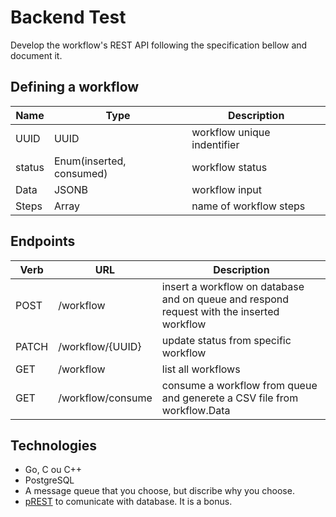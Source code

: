 # Backend Test

Develop the workflow's REST API following the specification bellow and document it.

## Defining a workflow

|Name|Type|Description|
|-|-|-|
|UUID|UUID|workflow unique indentifier|
|status|Enum(inserted, consumed)|workflow status|
|Data|JSONB|workflow input|
|Steps|Array|name of workflow steps

## Endpoints

|Verb|URL|Description|
|-|-|-|
|POST|/workflow|insert a workflow on database and on queue and respond request with the inserted workflow|
|PATCH|/workflow/{UUID}|update status from specific workflow|
|GET|/workflow|list all workflows|
|GET|/workflow/consume|consume a workflow from queue and generete a CSV file from workflow.Data|

## Technologies

- Go, C ou C++
- PostgreSQL
- A message queue that you choose, but discribe why you choose.
- [pREST](http://postgres.rest) to comunicate with database. It is a bonus.